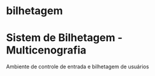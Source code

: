 # bilhetagem
<h1>Sistem de Bilhetagem - Multicenografia</h1>
<p>Ambiente de controle de entrada e bilhetagem de usuários</p>
